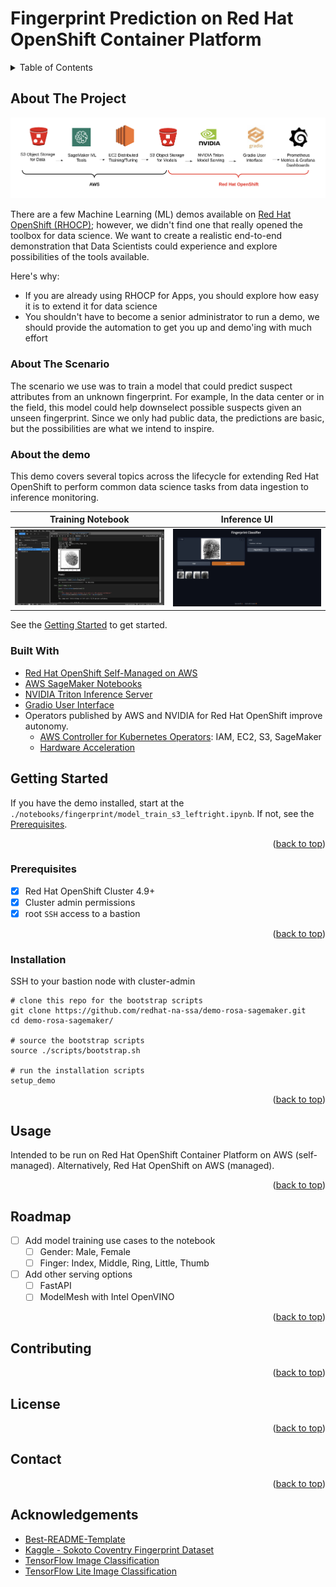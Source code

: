 # Fingerprint Prediction on Red Hat OpenShift Container Platform

<!-- Improved compatibility of back to top link: See: https://github.com/othneildrew/Best-README-Template/pull/73 -->
<a name="readme-top"></a>
<!--
*** Thank you for checking out this fingerprint prediction demonstration. If you have a suggestion
*** that would make this better, please fork the repo and create a pull request
*** or simply open an issue with the tag "enhancement".
*** Don't forget to give the project a star!
*** Thanks again! 
-->

<!-- TABLE OF CONTENTS -->
<details>
  <summary>Table of Contents</summary>
  <ol>
    <li>
      <a href="#about-the-project">About The Project</a>
      <ul>
        <li><a href="#about-the-model">About The Model</a></li>
        <li><a href="#built-with">Built With</a></li>
      </ul>
    </li>
    <li>
      <a href="#getting-started">Getting Started</a>
      <ul>
        <li><a href="#prerequisites">Prerequisites</a></li>
        <li><a href="#installation">Installation</a></li>
      </ul>
    </li>
    <li><a href="#usage">Usage</a></li>
    <li><a href="#roadmap">Roadmap</a></li>
    <li><a href="#contributing">Contributing</a></li>
    <li><a href="#license">License</a></li>
    <li><a href="#contact">Contact</a></li>
    <li><a href="#acknowledgments">Acknowledgments</a></li>
  </ol>
</details>

<!-- ABOUT THE PROJECT -->
## About The Project
![](docs/ml-lifecycle-sm-ocp.png)

There are a few Machine Learning (ML) demos available on [Red Hat OpenShift (RHOCP)](https://developers.redhat.com/products/red-hat-openshift-data-science/getting-started?extIdCarryOver=true&sc_cid=7013a0000038Aa7AAE); 
however, we didn't find one that really opened the toolbox for data science. 
We want to create a realistic end-to-end demonstration that Data Scientists could experience and explore possibilities of the tools available.

Here's why:
* If you are already using RHOCP for Apps, you should explore how easy it is to extend it for data science 
* You shouldn't have to become a senior administrator to run a demo, we should provide the automation to get you up and demo'ing with much effort

### About The Scenario
The scenario we use was to train a model that could predict suspect attributes from an unknown fingerprint. 
For example, In the data center or in the field, this model could help downselect possible suspects given an unseen fingerprint. 
Since we only had public data, the predictions are basic, but the possibilities are what we intend to inspire.

### About the demo
This demo covers several topics across the lifecycle for extending Red Hat OpenShift to perform common 
data science tasks from data ingestion to inference monitoring.

Training Notebook             |  Inference UI
:-------------------------:|:-------------------------:
![sagemaker notebook](docs/sagemaker-notebook.png) | ![gradion fingerprint user interface](docs/gradio-fingerprint-ui.png)


See the <a href="#getting-started">Getting Started</a> to get started.

### Built With
- [Red Hat OpenShift Self-Managed on AWS](https://www.redhat.com/en/resources/self-managed-openshift-sizing-subscription-guide)
- [AWS SageMaker Notebooks](https://aws.amazon.com/pm/sagemaker/)
- [NVIDIA Triton Inference Server](https://docs.nvidia.com/launchpad/ai/classification-openshift/latest/openshift-classification-triton-overview.html)
- [Gradio User Interface](https://gradio.app/)
- Operators published by AWS and NVIDIA for Red Hat OpenShift improve autonomy.
  - [AWS Controller for Kubernetes Operators](https://operatorhub.io/?provider=%5B%22Amazon%22%5D): IAM, EC2, S3, SageMaker
  - [Hardware Acceleration](https://catalog.redhat.com/software/containers/nvidia/gpu-operator/5f9b0279ac3db90370a2128d)

<!-- GETTING STARTED -->
## Getting Started

If you have the demo installed, start at the `./notebooks/fingerprint/model_train_s3_leftright.ipynb`.
If not, see the <a href="#prerequisites">Prerequisites</a>.

<p align="right">(<a href="#readme-top">back to top</a>)</p>

### Prerequisites

- [x] Red Hat OpenShift Cluster 4.9+
- [x] Cluster admin permissions
- [x] root `SSH` access to a bastion 

<p align="right">(<a href="#readme-top">back to top</a>)</p>

### Installation

SSH to your bastion node with cluster-admin

```commandline
# clone this repo for the bootstrap scripts
git clone https://github.com/redhat-na-ssa/demo-rosa-sagemaker.git
cd demo-rosa-sagemaker/

# source the bootstrap scripts
source ./scripts/bootstrap.sh

# run the installation scripts
setup_demo
```

<p align="right">(<a href="#readme-top">back to top</a>)</p>

<!-- USAGE EXAMPLES -->
## Usage

Intended to be run on Red Hat OpenShift Container Platform on AWS (self-managed). Alternatively, Red Hat OpenShift on AWS (managed).

<p align="right">(<a href="#readme-top">back to top</a>)</p>

<!-- ROADMAP -->
## Roadmap
- [ ] Add model training use cases to the notebook
  - [ ] Gender: Male, Female
  - [ ] Finger: Index, Middle, Ring, Little, Thumb
- [ ] Add other serving options
  - [ ] FastAPI
  - [ ] ModelMesh with Intel OpenVINO

<p align="right">(<a href="#readme-top">back to top</a>)</p>

## Contributing

<p align="right">(<a href="#readme-top">back to top</a>)</p>

## License

<p align="right">(<a href="#readme-top">back to top</a>)</p>

## Contact

<p align="right">(<a href="#readme-top">back to top</a>)</p>

## Acknowledgements

- [Best-README-Template](https://github.com/othneildrew/Best-README-Template)
- [Kaggle - Sokoto Coventry Fingerprint Dataset](https://www.kaggle.com/datasets/ruizgara/socofing)
- [TensorFlow Image Classification](https://www.tensorflow.org/tutorials/images/classification#use_tensorflow_lite)
- [TensorFlow Lite Image Classification](https://www.tensorflow.org/lite/models/modify/model_maker/image_classification#simple_end-to-end_example)